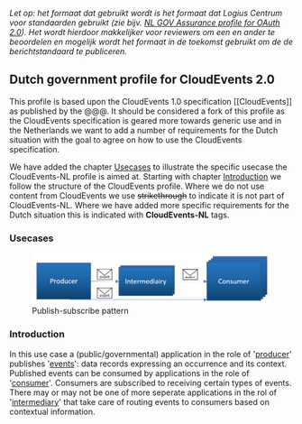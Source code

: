 *Let op: het formaat dat gebruikt wordt is het formaat dat Logius Centrum voor standaarden gebruikt (zie bijv. [NL GOV Assurance profile for OAuth 2.0](https://publicatie.centrumvoorstandaarden.nl/api/oauth/)). Het wordt hierdoor makkelijker voor reviewers om een en ander te beoordelen en mogelijk wordt het formaat in de toekomst gebruikt om de de berichtstandaard te publiceren.* 

## Dutch government profile for CloudEvents 2.0  
This profile is based upon the CloudEvents 1.0 specification [[CloudEvents]] as published by the @@@. 
It should be considered a fork of this profile as the CloudEvents specification is geared more towards generic use and in the Netherlands we want to add a number of requirements for the Dutch situation with the goal to agree on how to use the CloudEvents specification. 

We have added the chapter [Usecases](#usecases) to illustrate the specific usecase the CloudEvents-NL profile is aimed at. Starting with chapter [Introduction](#introduction) we follow the structure of the CloudEvents profile. Where we do not use content from CloudEvents we use ~~strikethrough~~ to indicate it is not part of CloudEvents-NL. Where we have added more specific requirements for the Dutch situation this is indicated with **CloudEvents-NL** tags.

### Usecases
 <figure id='authorization_code'>
	<img src='media/use-case-pubsub1.png' width="600" />
	<figcaption>Publish-subscribe pattern</figcaption>
 </figure>

### Introduction
In this use case a (public/governmental) application in the role of '[producer](#producer)' publishes '[events](#event)': data records expressing an occurrence and its context. 
Published events can be consumed by applications in the role of '[consumer](#consumer)'. Consumers are subscribed to receiving certain types of events.
There may or may not be one of more seperate applications in the rol of '[intermediary](intermediary)' that take care of routing events to consumers based on contextual information.

